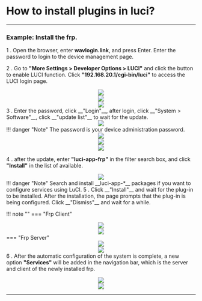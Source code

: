 # How to install plugins in luci?
---
### __Example: Install the frp.__

1 . Open the browser, enter __wavlogin.link__, and press Enter. Enter the password to login to the device management page.


2 . Go to __"More Settings > Developer Options > LUCI"__ and click the button to enable LUCI function. Click __"192.168.20.1/cgi-bin/luci"__ to access the LUCI login page.

<div style="text-align: center;">
	<img class="boxshadow" src="/images/more.png">
</div>

<div style="text-align: center;">
	<img class="boxshadow" src="/images/dev.png">
</div>

<div style="text-align: center;">
	<img class="boxshadow" src="/images/luci001.png">
</div>
3 . Enter the password, click __"Login"__, after login, click __"System > Software"__, click __"update list"__ to wait for the update.
<div style="text-align: center;">
	<img class="boxshadow" src="/images/luci002.png">
</div>
!!! danger "Note"
	The password is your device administration password.
<div style="text-align: center;">
	<img class="boxshadow" src="/images/luci003.png">
</div>
<div style="text-align: center;">
	<img class="boxshadow" src="/images/luci004.png">
</div>
<div style="text-align: center;">
	<img class="boxshadow" src="/images/luci005.png">
</div>

4 .  after the update, enter __"luci-app-frp"__ in the filter search box, and click __"Install"__ in the list of available.
<div style="text-align: center;">
	<img class="boxshadow" src="/images/luci006.png">
</div>
!!! danger "Note"
	Search and install __luci-app-*__ packages if you want to configure services using LuCI.
5 . Click __"Install"__ and wait for the plug-in to be installed. After the installation, the page prompts that the plug-in is being configured. Click __"Dismiss"__ and wait for a while.

!!! note ""
	=== "Frp Client"
		<div style="text-align: center;">
			<img class="boxshadow" src="/images/luci007.png">
		</div>
		<div style="text-align: center;">
			<img class="boxshadow" src="/images/luci008.png">
		</div>
	=== "Frp Server"
		<div style="text-align: center;">
			<img class="boxshadow" src="/images/luci009.png">
		</div>
		<div style="text-align: center;">
			<img class="boxshadow" src="/images/luci010.png">
		</div>
6 . After the automatic configuration of the system is complete, a new option __"Services"__ will be added in the navigation bar, which is the server and client of the newly installed frp.
<div style="text-align: center;">
	<img class="boxshadow" src="/images/luci011.png">
</div>

<div style="text-align: center;">
	<img class="boxshadow" src="/images/luci012.png">
</div>

---



